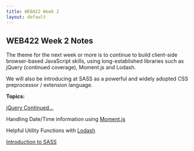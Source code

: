 ```yaml
---
title: WEB422 Week 2
layout: default
---
```


## WEB422 Week 2 Notes

The theme for the next week or more is to continue to build client-side browser-based JavaScript skills, using long-established libraries such as jQuery (continued coverage), Moment.js and Lodash. 

We will also be introducing at SASS as a powerful and widely adopted CSS preprocessor / extension language.

**Topics:**

[jQuery Continued...](jquery)

Handling Date/Time information using [Moment.js](moment)

Helpful Utility Functions with [Lodash](lodash)

[Introduction to SASS](sass)

<br>
